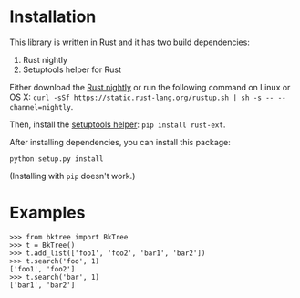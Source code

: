 # Installation

This library is written in Rust and it has two build dependencies:

1. Rust nightly
2. Setuptools helper for Rust

Either download the [Rust
nightly](https://www.rust-lang.org/en-US/downloads.html#nightly) or run the
following command on Linux or OS X:
`curl -sSf https://static.rust-lang.org/rustup.sh | sh -s -- --channel=nightly`.

Then, install the [setuptools
helper](https://github.com/novocaine/rust-python-ext): `pip install rust-ext`.

After installing dependencies, you can install this package:

`python setup.py install`

(Installing with `pip` doesn't work.)

# Examples

    >>> from bktree import BkTree
    >>> t = BkTree()
    >>> t.add_list(['foo1', 'foo2', 'bar1', 'bar2'])
    >>> t.search('foo', 1)
    ['foo1', 'foo2']
    >>> t.search('bar', 1)
    ['bar1', 'bar2']
